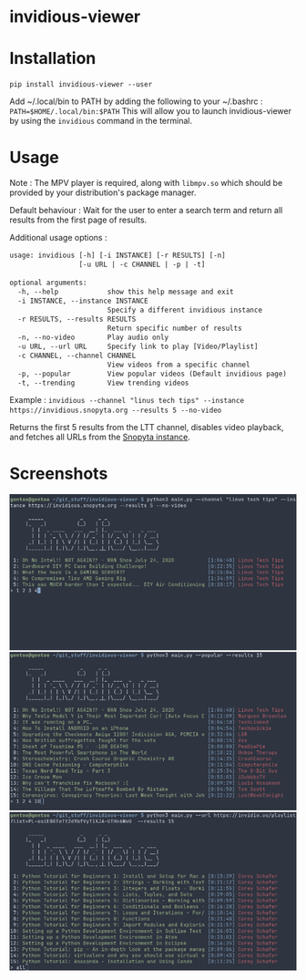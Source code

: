 # invidious-viewer
# Installation
`pip install invidious-viewer --user`

Add ~/.local/bin to PATH by adding the following to your ~/.bashrc :
`PATH=$HOME/.local/bin:$PATH`
This will allow you to launch invidious-viewer by using the `invidious` command in the terminal. 

# Usage
Note :
The MPV player is required, along with `libmpv.so` which should be provided by your distribution's package manager.

Default behaviour :
Wait for the user to enter a search term and return all results from the first page of results.

Additional usage options :
```
usage: invidious [-h] [-i INSTANCE] [-r RESULTS] [-n]
                 [-u URL | -c CHANNEL | -p | -t]

optional arguments:
  -h, --help            show this help message and exit
  -i INSTANCE, --instance INSTANCE
                        Specify a different invidious instance
  -r RESULTS, --results RESULTS
                        Return specific number of results
  -n, --no-video        Play audio only
  -u URL, --url URL     Specify link to play [Video/Playlist]
  -c CHANNEL, --channel CHANNEL
                        View videos from a specific channel
  -p, --popular         View popular videos (Default invidious page)
  -t, --trending        View trending videos
```

Example :
`invidious --channel "linus tech tips" --instance https://invidious.snopyta.org --results 5 --no-video`

Returns the first 5 results from the LTT channel, disables video playback, and fetches all URLs from the <a href="https://invidious.snopyta.org/">Snopyta instance</a>.

# Screenshots
![ScreenShot](screenshots/LTT.png)
![ScreenShot](screenshots/Popular.png)
![ScreenShot](screenshots/Playlist.png)
